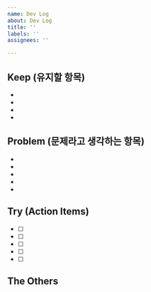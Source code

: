 ```yaml
---
name: Dev Log
about: Dev Log
title: ''
labels: ''
assignees: ''

---
```


## Keep (유지할 항목)
- 
- 
- 
- 

## Problem (문제라고 생각하는 항목)
- 
- 
- 
- 
- 

## Try (Action Items)
- [ ] 
- [ ] 
- [ ] 
- [ ] 
- [ ] 

## The Others
